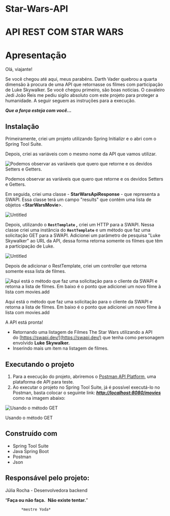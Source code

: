 # Star-Wars-API

# API REST COM STAR WARS

# Apresentação

Olá, viajante!

Se você chegou até aqui, meus parabéns. Darth Vader quebrou a quarta dimensão à procura de uma API que retornasse os filmes com participação de Luke Skywalker. Se você chegou primeiro, são boas notícias. O cavaleiro Jedi João Reis me pediu sigilo absoluto com este projeto para proteger a humanidade. A seguir seguem as instruções para a execução.

***Que a força esteja com você…***

## Instalação

Primeiramente, criei um projeto utilizando Spring Initializr e o abri com o Spring Tool Suite.

Depois, criei as variáveis com o mesmo nome da API que vamos utilizar.

![Podemos observar as variáveis que quero que retorne e os devidos Setters e Getters.](https://s3-us-west-2.amazonaws.com/secure.notion-static.com/216260a9-1a28-40d2-a83d-275e861a5125/Untitled.png)

Podemos observar as variáveis que quero que retorne e os devidos Setters e Getters.

Em seguida, criei uma classe - **StarWarsApiResponse** -  que representa a SWAPI. Essa classe terá um campo "results" que contém uma lista de objetos <**StarWarsMovie**>. 

![Untitled](https://s3-us-west-2.amazonaws.com/secure.notion-static.com/c0947a45-951c-4e12-bbcf-3a729276404f/Untitled.png)

Depois, utilizando o **`RestTemplate` ,** criei um HTTP para a SWAPI. Nessa classe criei uma instância do **`RestTemplate`** e um método que faz uma solicitação GET para a SWAPI. Adicionei um parâmetro de pesquisa "Luke Skywalker" ao URL da API, dessa forma retorna somente os filmes que têm a participação de Luke.

![Untitled](https://s3-us-west-2.amazonaws.com/secure.notion-static.com/6b3cc107-73ac-4bfc-8307-2eb129ecbd22/Untitled.png)

Depois de adicionar o RestTemplate, criei um controller que retorna somente essa lista de filmes.

![Aqui está o método que faz uma solicitação para o cliente da SWAPI e retorna a lista de filmes. Em baixo é o ponto que adicionei um novo filme à lista com movies.add](https://s3-us-west-2.amazonaws.com/secure.notion-static.com/c0734979-a63b-48ed-adc7-8011c22893fb/Untitled.png)

Aqui está o método que faz uma solicitação para o cliente da SWAPI e retorna a lista de filmes. Em baixo é o ponto que adicionei um novo filme à lista com movies.add

A API está pronta!

- Retornando uma listagem de Filmes The Star Wars utilizando a API do [https://swapi.dev/](https://swapi.dev/) que tenha como personagem envolvido **Luke Skywalker.**
- Inserindo mais um item na listagem de filmes.

## Executando o projeto

1. Para a execução do projeto, abriremos o [Postman API Platform](https://www.postman.com/), uma plataforma de API para teste.
2. Ao executar o projeto no Spring Tool Suite, já é possível executá-lo no Postman, basta colocar o seguinte link: ***[http://localhost:8080/movies](http://localhost:8080/movies)*** como na imagem abaixo:

![Usando o método GET](https://s3-us-west-2.amazonaws.com/secure.notion-static.com/d7e4d24b-a217-4870-b122-24936fc786f8/Untitled.png)

Usando o método GET

## Construído com

- Spring Tool Suite
- Java Spring Boot
- Postman
- Json

## Responsável pelo projeto:

Júlia Rocha - Desenvolvedora backend

“**Faça ou não faça.**
 **Não existe tentar.**”

           *mestre Yoda*
